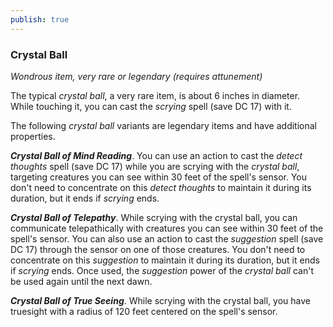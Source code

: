 ```yaml
---
publish: true
---
```

### Crystal Ball

*Wondrous item, very rare or legendary (requires attunement)*

The typical *crystal ball*, a very rare item, is about 6 inches in diameter. While touching it, you can cast the *scrying* spell (save DC 17) with it.

The following *crystal ball* variants are legendary items and have additional properties.

***Crystal Ball of Mind Reading***. You can use an action to cast the *detect thoughts* spell (save DC 17) while you are scrying with the *crystal ball*, targeting creatures you can see within 30 feet of the spell's sensor. You don't need to concentrate on this *detect thoughts* to maintain it during its duration, but it ends if *scrying* ends.

***Crystal Ball of Telepathy***. While scrying with the crystal ball, you can communicate telepathically with creatures you can see within 30 feet of the spell's sensor. You can also use an action to cast the *suggestion* spell (save DC 17) through the sensor on one of those creatures. You don't need to concentrate on this *suggestion* to maintain it during its duration, but it ends if *scrying* ends. Once used, the *suggestion* power of the *crystal ball* can't be used again until the next dawn.

***Crystal Ball of True Seeing***. While scrying with the crystal ball, you have truesight with a radius of 120 feet centered on the spell's sensor.